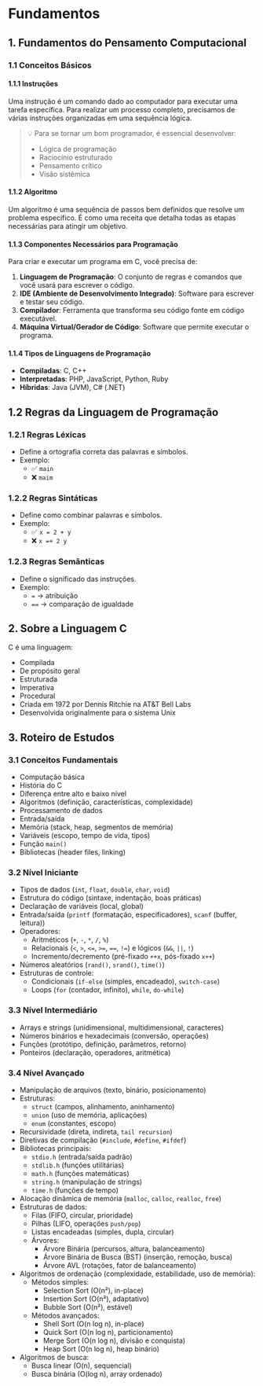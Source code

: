 # Fundamentos

## 1. Fundamentos do Pensamento Computacional

### 1.1 Conceitos Básicos

#### 1.1.1 Instruções

Uma instrução é um comando dado ao computador para executar uma tarefa específica. Para realizar um processo completo, precisamos de várias instruções organizadas em uma sequência lógica.

> 💡 Para se tornar um bom programador, é essencial desenvolver:
>
> - Lógica de programação
> - Raciocínio estruturado
> - Pensamento crítico
> - Visão sistêmica

#### 1.1.2 Algoritmo

Um algoritmo é uma sequência de passos bem definidos que resolve um problema específico. É como uma receita que detalha todas as etapas necessárias para atingir um objetivo.

#### 1.1.3 Componentes Necessários para Programação

Para criar e executar um programa em C, você precisa de:

1. **Linguagem de Programação**: O conjunto de regras e comandos que você usará para escrever o código.
2. **IDE (Ambiente de Desenvolvimento Integrado)**: Software para escrever e testar seu código.
3. **Compilador**: Ferramenta que transforma seu código fonte em código executável.
4. **Máquina Virtual/Gerador de Código**: Software que permite executar o programa.

#### 1.1.4 Tipos de Linguagens de Programação

- **Compiladas**: C, C++
- **Interpretadas**: PHP, JavaScript, Python, Ruby
- **Híbridas**: Java (JVM), C# (.NET)

## 1.2 Regras da Linguagem de Programação

### 1.2.1 Regras Léxicas

- Define a ortografia correta das palavras e símbolos.
- Exemplo:
  - ✅ `main`
  - ❌ `maim`

### 1.2.2 Regras Sintáticas

- Define como combinar palavras e símbolos.
- Exemplo:
  - ✅ `x = 2 + y`
  - ❌ `x =+ 2 y`

### 1.2.3 Regras Semânticas

- Define o significado das instruções.
- Exemplo:
  - `=` → atribuição
  - `==` → comparação de igualdade

## 2. Sobre a Linguagem C

C é uma linguagem:

- Compilada
- De propósito geral
- Estruturada
- Imperativa
- Procedural
- Criada em 1972 por Dennis Ritchie na AT&T Bell Labs
- Desenvolvida originalmente para o sistema Unix

## 3. Roteiro de Estudos

### 3.1 Conceitos Fundamentais

- Computação básica
- História do C
- Diferença entre alto e baixo nível
- Algoritmos (definição, características, complexidade)
- Processamento de dados
- Entrada/saída
- Memória (stack, heap, segmentos de memória)
- Variáveis (escopo, tempo de vida, tipos)
- Função `main()`
- Bibliotecas (header files, linking)

### 3.2 Nível Iniciante

- Tipos de dados (`int`, `float`, `double`, `char`, `void`)
- Estrutura do código (sintaxe, indentação, boas práticas)
- Declaração de variáveis (local, global)
- Entrada/saída (`printf` (formatação, especificadores), `scanf` (buffer, leitura))
- Operadores:
  - Aritméticos (`+`, `-`, `*`, `/`, `%`)
  - Relacionais (`<`, `>`, `<=`, `>=`, `==`, `!=`) e lógicos (`&&`, `||`, `!`)
  - Incremento/decremento (pré-fixado `++x`, pós-fixado `x++`)
- Números aleatórios (`rand()`, `srand()`, `time()`)
- Estruturas de controle:
  - Condicionais (`if-else` (simples, encadeado), `switch-case`)
  - Loops (`for` (contador, infinito), `while`, `do-while`)

### 3.3 Nível Intermediário

- Arrays e strings (unidimensional, multidimensional, caracteres)
- Números binários e hexadecimais (conversão, operações)
- Funções (protótipo, definição, parâmetros, retorno)
- Ponteiros (declaração, operadores, aritmética)

### 3.4 Nível Avançado

- Manipulação de arquivos (texto, binário, posicionamento)
- Estruturas:
  - `struct` (campos, alinhamento, aninhamento)
  - `union` (uso de memória, aplicações)
  - `enum` (constantes, escopo)
- Recursividade (direta, indireta, `tail recursion`)
- Diretivas de compilação (`#include`, `#define`, `#ifdef`)
- Bibliotecas principais:
  - `stdio.h` (entrada/saída padrão)
  - `stdlib.h` (funções utilitárias)
  - `math.h` (funções matemáticas)
  - `string.h` (manipulação de strings)
  - `time.h` (funções de tempo)
- Alocação dinâmica de memória (`malloc`, `calloc`, `realloc`, `free`)
- Estruturas de dados:
  - Filas (FIFO, circular, prioridade)
  - Pilhas (LIFO, operações `push/pop`)
  - Listas encadeadas (simples, dupla, circular)
  - Árvores:
    - Árvore Binária (percursos, altura, balanceamento)
    - Árvore Binária de Busca (BST) (inserção, remoção, busca)
    - Árvore AVL (rotações, fator de balanceamento)
- Algoritmos de ordenação (complexidade, estabilidade, uso de memória):
  - Métodos simples:
    - Selection Sort (O(n²), in-place)
    - Insertion Sort (O(n²), adaptativo)
    - Bubble Sort (O(n²), estável)
  - Métodos avançados:
    - Shell Sort (O(n log n), in-place)
    - Quick Sort (O(n log n), particionamento)
    - Merge Sort (O(n log n), divisão e conquista)
    - Heap Sort (O(n log n), heap binário)
- Algoritmos de busca:
  - Busca linear (O(n), sequencial)
  - Busca binária (O(log n), array ordenado)
